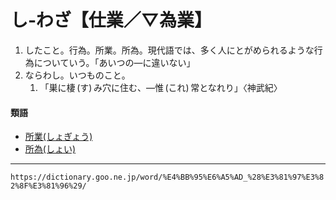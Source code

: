 # し‐わざ【仕業／▽為業】

1. したこと。行為。所業。所為。現代語では、多く人にとがめられるような行為についていう。「あいつの―に違いない」    
2. ならわし。いつものこと。    
    1.  「巣に棲 (す) み穴に住む、―惟 (これ) 常となれり」〈神武紀〉
        

#### 類語

-   [所業(しょぎょう)](https://dictionary.goo.ne.jp/word/%E6%89%80%E6%A5%AD/#jn-110809)
-   [所為(しょい)](https://dictionary.goo.ne.jp/word/%E6%89%80%E7%82%BA_%28%E3%81%97%E3%82%87%E3%81%84%29/#jn-107135)

---
`https://dictionary.goo.ne.jp/word/%E4%BB%95%E6%A5%AD_%28%E3%81%97%E3%82%8F%E3%81%96%29/`